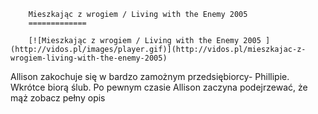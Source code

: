 
        Mieszkając z wrogiem / Living with the Enemy 2005 
        =============
        
        [![Mieszkając z wrogiem / Living with the Enemy 2005 ](http://vidos.pl/images/player.gif)](http://vidos.pl/mieszkajac-z-wrogiem-living-with-the-enemy-2005)
        
        
 Allison zakochuje się w bardzo zamożnym przedsiębiorcy- Phillipie. Wkrótce biorą ślub. Po pewnym czasie Allison zaczyna podejrzewać, że mąż zobacz pełny opis
    